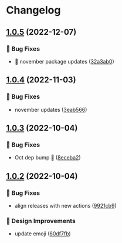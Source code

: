 # Changelog

## [1.0.5](https://github.com/agrc/reminder-action/compare/v1.0.4...v1.0.5) (2022-12-07)


### 🐛 Bug Fixes

* :evergreen_tree: november package updates ([32a3ab0](https://github.com/agrc/reminder-action/commit/32a3ab0c8aeb3559d2ffa1e06a6b1b526a70e99b))

## [1.0.4](https://github.com/agrc/reminder-action/compare/v1.0.3...v1.0.4) (2022-11-03)


### 🐛 Bug Fixes

* november updates ([3eab566](https://github.com/agrc/reminder-action/commit/3eab5663df4632d7d55dcd7d65ba2439ec1776f4))

## [1.0.3](https://github.com/agrc/reminder-action/compare/v1.0.2...v1.0.3) (2022-10-04)


### 🐛 Bug Fixes

* Oct dep bump 🌲 ([8eceba2](https://github.com/agrc/reminder-action/commit/8eceba26ee05c6094d08a54a03ede427100d7658))

## [1.0.2](https://github.com/agrc/reminder-action/compare/v1.0.1...v1.0.2) (2022-10-04)


### 🐛 Bug Fixes

* align releases with new actions ([9921cb9](https://github.com/agrc/reminder-action/commit/9921cb91f900578c79e7c70484dd46d76760f450))


### 🎨 Design Improvements

* update emoji ([60df7fb](https://github.com/agrc/reminder-action/commit/60df7fb087b16bcb2329bf935590dc554a5af698))
